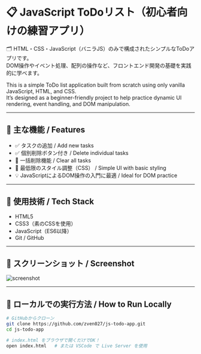 # 📋 JavaScript ToDoリスト（初心者向けの練習アプリ）

🗂️ HTML・CSS・JavaScript（バニラJS）のみで構成されたシンプルなToDoアプリです。  
DOM操作やイベント処理、配列の操作など、フロントエンド開発の基礎を実践的に学べます。

This is a simple ToDo list application built from scratch using only vanilla JavaScript, HTML, and CSS.  
It’s designed as a beginner-friendly project to help practice dynamic UI rendering, event handling, and DOM manipulation.

---

## 🚀 主な機能 / Features

- ✅ タスクの追加 / Add new tasks
- ✅ 個別削除ボタン付き / Delete individual tasks
- 🧹 一括削除機能 / Clear all tasks
- 🎨 最低限のスタイル調整（CSS） / Simple UI with basic styling
- 💡 JavaScriptによるDOM操作の入門に最適 / Ideal for DOM practice

---

## 🔧 使用技術 / Tech Stack

- HTML5
- CSS3（素のCSSを使用）
- JavaScript（ES6以降）
- Git / GitHub

---

## 📸 スクリーンショット / Screenshot

![screenshot](./screenshot.png)

---

## 🔧 ローカルでの実行方法 / How to Run Locally

```bash
# GitHubからクローン
git clone https://github.com/zven027/js-todo-app.git
cd js-todo-app

# index.html をブラウザで開くだけでOK！
open index.html   # または VSCode で Live Server を使用
``` 
